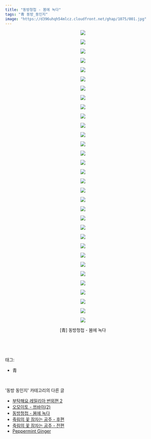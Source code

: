 ```yaml
---
title: "동방청첩 - 봄에 녹다"
tags: "青 동방_동인지"
image: "https://d396uhqh54mlcz.cloudfront.net/ghap/1075/001.jpg"
---
```

<div class="article">
<p style="text-align: center; clear: none; float: none;"><img src="{{ site.imgserver7 }}/ghap/1075/001.jpg"/></p>
<p style="text-align: center; clear: none; float: none;"><img src="{{ site.imgserver7 }}/ghap/1075/002.jpg"/></p>
<p style="text-align: center; clear: none; float: none;"><img src="{{ site.imgserver7 }}/ghap/1075/003.jpg"/></p>
<p style="text-align: center; clear: none; float: none;"><img src="{{ site.imgserver7 }}/ghap/1075/004.jpg"/></p>
<p style="text-align: center; clear: none; float: none;"><img src="{{ site.imgserver7 }}/ghap/1075/005.jpg"/></p>
<p style="text-align: center; clear: none; float: none;"><img src="{{ site.imgserver7 }}/ghap/1075/006.jpg"/></p>
<p style="text-align: center; clear: none; float: none;"><img src="{{ site.imgserver7 }}/ghap/1075/007.jpg"/></p>
<p style="text-align: center; clear: none; float: none;"><img src="{{ site.imgserver7 }}/ghap/1075/008.jpg"/></p>
<p style="text-align: center; clear: none; float: none;"><img src="{{ site.imgserver7 }}/ghap/1075/009.jpg"/></p>
<p style="text-align: center; clear: none; float: none;"><img src="{{ site.imgserver7 }}/ghap/1075/010.jpg"/></p>
<p style="text-align: center; clear: none; float: none;"><img src="{{ site.imgserver7 }}/ghap/1075/011.jpg"/></p>
<p style="text-align: center; clear: none; float: none;"><img src="{{ site.imgserver7 }}/ghap/1075/012.jpg"/></p>
<p style="text-align: center; clear: none; float: none;"><img src="{{ site.imgserver7 }}/ghap/1075/013.jpg"/></p>
<p style="text-align: center; clear: none; float: none;"><img src="{{ site.imgserver7 }}/ghap/1075/014.jpg"/></p>
<p style="text-align: center; clear: none; float: none;"><img src="{{ site.imgserver7 }}/ghap/1075/015.jpg"/></p>
<p style="text-align: center; clear: none; float: none;"><img src="{{ site.imgserver7 }}/ghap/1075/016.jpg"/></p>
<p style="text-align: center; clear: none; float: none;"><img src="{{ site.imgserver7 }}/ghap/1075/017.jpg"/></p>
<p style="text-align: center; clear: none; float: none;"><img src="{{ site.imgserver7 }}/ghap/1075/018.jpg"/></p>
<p style="text-align: center; clear: none; float: none;"><img src="{{ site.imgserver7 }}/ghap/1075/019.jpg"/></p>
<p style="text-align: center; clear: none; float: none;"><img src="{{ site.imgserver7 }}/ghap/1075/020.jpg"/></p>
<p style="text-align: center; clear: none; float: none;"><img src="{{ site.imgserver7 }}/ghap/1075/021.jpg"/></p>
<p style="text-align: center; clear: none; float: none;"><img src="{{ site.imgserver7 }}/ghap/1075/022.jpg"/></p>
<p style="text-align: center; clear: none; float: none;"><img src="{{ site.imgserver7 }}/ghap/1075/023.jpg"/></p>
<p style="text-align: center; clear: none; float: none;"><img src="{{ site.imgserver7 }}/ghap/1075/024.jpg"/></p>
<p style="text-align: center; clear: none; float: none;"><img src="{{ site.imgserver7 }}/ghap/1075/025.jpg"/></p>
<p style="text-align: center; clear: none; float: none;"><img src="{{ site.imgserver7 }}/ghap/1075/026.jpg"/></p>
<p style="text-align: center; clear: none; float: none;"><img src="{{ site.imgserver7 }}/ghap/1075/027.jpg"/></p>
<p style="text-align: center; clear: none; float: none;"><img src="{{ site.imgserver7 }}/ghap/1075/028.jpg"/></p>
<p style="text-align: center; clear: none; float: none;"><img src="{{ site.imgserver7 }}/ghap/1075/029.jpg"/></p>
<p style="text-align: center; clear: none; float: none;"><img src="{{ site.imgserver7 }}/ghap/1075/030.jpg"/></p>
<p style="text-align: center; clear: none; float: none;"><img src="{{ site.imgserver7 }}/ghap/1075/031.jpg"/></p>
<p style="text-align: center; clear: none; float: none;"><img src="{{ site.imgserver7 }}/ghap/1075/032.jpg"/></p>
<p style="text-align: center; clear: none; float: none;">[青] 동방청첩 - 봄에 녹다</p>
<p><br/></p>
</div><br/>
<div class="tagTrail">
<p>태그: </p>
<ul>
<li>青</li>
</ul>
</div><br/>
<div class="another">
<p>'동방 동인지' 카테고리의 다른 글</p>
<ul>
<li><a href="/ghap_1077">부탁해요 레밀리아 번외편 2</a></li>
<li><a href="/ghap_1076">오모이토 - 쯔바이(2)</a></li>
<li><a href="/ghap_1075">동방청첩 - 봄에 녹다</a></li>
<li><a href="/ghap_1074">죽림의 꽃 잠자는 공주 - 후편</a></li>
<li><a href="/ghap_1073">죽림의 꽃 잠자는 공주 - 전편</a></li>
<li><a href="/ghap_1072">Peppermint Ginger</a></li>
</ul>
</div><br/>
<div class="cb_module cb_fluid">
<div class="cb_wrt cb_profile">
</div><!-- commentList close -->
</div><br/>
